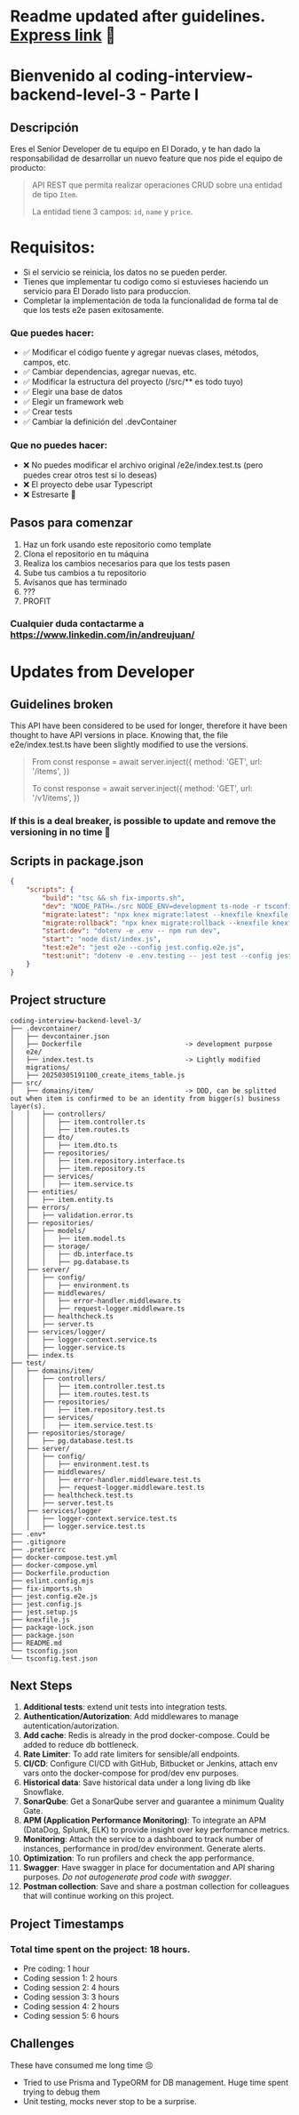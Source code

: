 # Readme updated after guidelines. [Express link](#updates-from-developer)  🚂


# Bienvenido al coding-interview-backend-level-3 - Parte I

## Descripción
Eres el Senior Developer de tu equipo en El Dorado, y te han dado la responsabilidad de desarrollar un nuevo feature que nos pide el equipo de producto:

> API REST que permita realizar operaciones CRUD sobre una entidad de tipo `Item`.
>
> La entidad tiene 3 campos: `id`, `name` y `price`.
>
>

# Requisitos:
- Si el servicio se reinicia, los datos no se pueden perder.
- Tienes que implementar tu codigo como si estuvieses haciendo un servicio para El Dorado listo para produccion.
- Completar la implementación de toda la funcionalidad de forma tal de que los tests e2e pasen exitosamente.


### Que puedes hacer: 
- ✅ Modificar el código fuente y agregar nuevas clases, métodos, campos, etc.
- ✅ Cambiar dependencias, agregar nuevas, etc.
- ✅ Modificar la estructura del proyecto (/src/** es todo tuyo)
- ✅ Elegir una base de datos
- ✅ Elegir un framework web
- ✅ Crear tests
- ✅ Cambiar la definición del .devContainer


### Que **no** puedes hacer:
- ❌ No puedes modificar el archivo original /e2e/index.test.ts (pero puedes crear otros test si lo deseas)
- ❌ El proyecto debe usar Typescript 
- ❌ Estresarte 🤗


## Pasos para comenzar
1. Haz un fork usando este repositorio como template
2. Clona el repositorio en tu máquina
3. Realiza los cambios necesarios para que los tests pasen
4. Sube tus cambios a tu repositorio
5. Avísanos que has terminado
6. ???
7. PROFIT

### Cualquier duda contactarme a https://www.linkedin.com/in/andreujuan/

# Updates from Developer

## Guidelines broken
This API have been considered to be used for longer, therefore it have been thought to have API versions in place.
Knowing that, the file e2e/index.test.ts have been slightly modified to use the versions.

> From
> const response = await server.inject({
>        method: 'GET',
>        url: '/items',
>      })
> 
> To
> const response = await server.inject({
>        method: 'GET',
>        url: '/v1/items',
>      })

### If this is a deal breaker, is possible to update and remove the versioning in no time 🫣

## Scripts in package.json

```json
{
    "scripts": {
        "build": "tsc && sh fix-imports.sh",
        "dev": "NODE_PATH=./src NODE_ENV=development ts-node -r tsconfig-paths/register src/index.ts | pino-pretty",
        "migrate:latest": "npx knex migrate:latest --knexfile knexfile.js",
        "migrate:rollback": "npx knex migrate:rollback --knexfile knexfile.js",
        "start:dev": "dotenv -e .env -- npm run dev",
        "start": "node dist/index.js",
        "test:e2e": "jest e2e --config jest.config.e2e.js",
        "test:unit": "dotenv -e .env.testing -- jest test --config jest.config.js"
    }
}
```

## Project structure

```
coding-interview-backend-level-3/
├── .devcontainer/
│   ├── devcontainer.json
│   ├── Dockerfile                          -> development purpose
│   e2e/
│   ├── index.test.ts                       -> Lightly modified
│   migrations/
│   ├── 20250305191100_create_items_table.js
├── src/
│   ├── domains/item/                       -> DDD, can be splitted out when item is confirmed to be an identity from bigger(s) business layer(s).
│   │   ├── controllers/
│   │   │   ├── item.controller.ts
│   │   │   ├── item.routes.ts
│   │   ├── dto/
│   │   │   ├── item.dto.ts
│   │   ├── repositories/
│   │   │   ├── item.repository.interface.ts
│   │   │   ├── item.repository.ts
│   │   ├── services/
│   │   │   ├── item.service.ts
│   ├── entities/
│   │   ├── item.entity.ts
│   ├── errors/
│   │   ├── validation.error.ts
│   ├── repositories/
│   │   ├── models/
│   │   │   ├── item.model.ts
│   │   ├── storage/
│   │   │   ├── db.interface.ts
│   │   │   ├── pg.database.ts
│   ├── server/
│   │   ├── config/
│   │   │   ├── environment.ts
│   │   ├── middlewares/
│   │   │   ├── error-handler.middleware.ts
│   │   │   ├── request-logger.middleware.ts
│   │   ├── healthcheck.ts
│   │   ├── server.ts
│   ├── services/logger/
│   │   ├── logger-context.service.ts
│   │   ├── logger.service.ts
│   ├── index.ts
├── test/
│   ├── domains/item/
│   │   ├── controllers/
│   │   │   ├── item.controller.test.ts
│   │   │   ├── item.routes.test.ts
│   │   ├── repositories/
│   │   │   ├── item.repository.test.ts
│   │   ├── services/
│   │   │   ├── item.service.test.ts
│   ├── repositories/storage/
│   │   ├── pg.database.test.ts
│   ├── server/
│   │   ├── config/
│   │   │   ├── environment.test.ts
│   │   ├── middlewares/
│   │   │   ├── error-handler.middleware.test.ts
│   │   │   ├── request-logger.middleware.test.ts
│   │   ├── healthcheck.test.ts
│   │   ├── server.test.ts
│   ├── services/logger
│   │   ├── logger-context.service.test.ts
│   │   ├── logger.service.test.ts
├── .env*
├── .gitignore
├── .pretierrc
├── docker-compose.test.yml
├── docker-compose.yml
├── Dockerfile.production
├── eslint.config.mjs
├── fix-imports.sh
├── jest.config.e2e.js
├── jest.config.js
├── jest.setup.js
├── knexfile.js
├── package-lock.json
├── package.json
├── README.md
└── tsconfig.json
└── tsconfig.test.json
```

## Next Steps

1. **Additional tests**: extend unit tests into integration tests.
2. **Authentication/Autorization**: Add middlewares to manage autentication/autorization.
3. **Add cache**: Redis is already in the prod docker-compose. Could be added to reduce db bottleneck.
4. **Rate Limiter**: To add rate limiters for sensible/all endpoints.
5. **CI/CD**: Configure CI/CD with GitHub, Bitbucket or Jenkins, attach env vars onto the docker-compose for prod/dev env purposes.
4. **Historical data**: Save historical data under a long living db like Snowflake.
5. **SonarQube**: Get a SonarQube server and guarantee a minimum Quality Gate.
6. **APM (Application Performance Monitoring)**: To integrate an APM (DataDog, Splunk, ELK) to provide insight over key performance metrics.
7. **Monitoring**: Attach the service to a dashboard to track number of instances, performance in prod/dev environment. Generate alerts.
8. **Optimization**: To run profilers and check the app performance.
9. **Swagger**: Have swagger in place for documentation and API sharing purposes. *Do not autogenerate prod code with swagger*.
10. **Postman collection**: Save and share a postman collection for colleagues that will continue working on this project.

## Project Timestamps
### Total time spent on the project: 18 hours.
- Pre coding: 1 hour
- Coding session 1: 2 hours
- Coding session 2: 4 hours
- Coding session 3: 3 hours
- Coding session 4: 2 hours
- Coding session 5: 6 hours

## Challenges
These have consumed me long time 😣
- Tried to use Prisma and TypeORM for DB management. Huge time spent trying to debug them
- Unit testing, mocks never stop to be a surprise.

